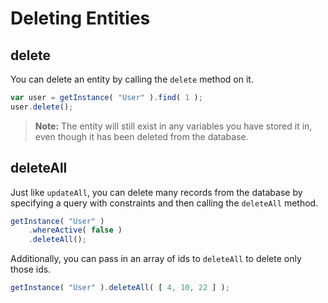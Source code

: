 # Deleting Entities

## delete

You can delete an entity by calling the `delete` method on it.

```javascript
var user = getInstance( "User" ).find( 1 );
user.delete();
```

> **Note:** The entity will still exist in any variables you have stored it in,
> even though it has been deleted from the database.

## deleteAll

Just like `updateAll`, you can delete many records from the database by
specifying a query with constraints and then calling the `deleteAll` method.

```javascript
getInstance( "User" )
    .whereActive( false )
    .deleteAll();
```

Additionally, you can pass in an array of ids to `deleteAll` to delete only
those ids.

```javascript
getInstance( "User" ).deleteAll( [ 4, 10, 22 ] );
```
